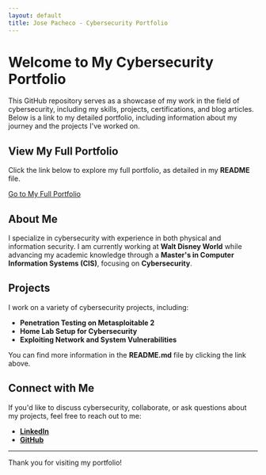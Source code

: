 ```yaml
---
layout: default
title: Jose Pacheco - Cybersecurity Portfolio
---
```


# Welcome to My Cybersecurity Portfolio

This GitHub repository serves as a showcase of my work in the field of cybersecurity, including my skills, projects, certifications, and blog articles. Below is a link to my detailed portfolio, including information about my journey and the projects I've worked on.

## View My Full Portfolio

Click the link below to explore my full portfolio, as detailed in my **README** file.

[Go to My Full Portfolio](./README.md)

## About Me

I specialize in cybersecurity with experience in both physical and information security. I am currently working at **Walt Disney World** while advancing my academic knowledge through a **Master's in Computer Information Systems (CIS)**, focusing on **Cybersecurity**.

## Projects

I work on a variety of cybersecurity projects, including:
- **Penetration Testing on Metasploitable 2**
- **Home Lab Setup for Cybersecurity**
- **Exploiting Network and System Vulnerabilities**

You can find more information in the **README.md** file by clicking the link above.

## Connect with Me

If you'd like to discuss cybersecurity, collaborate, or ask questions about my projects, feel free to reach out to me:

- **[LinkedIn](https://www.linkedin.com/in/jose-pacheco-9a8131b1/)**
- **[GitHub](https://github.com/jgpython)**

---

Thank you for visiting my portfolio!
